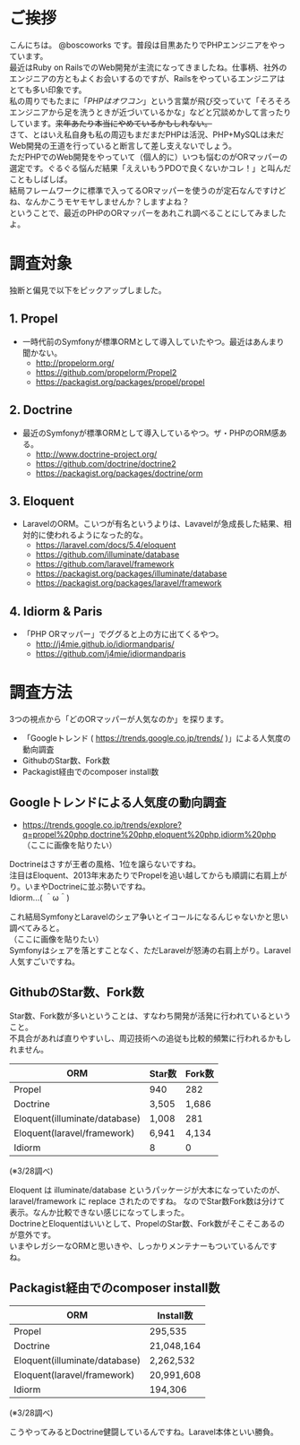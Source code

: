 # ご挨拶
こんにちは。 @boscoworks です。普段は目黒あたりでPHPエンジニアをやっています。  
最近はRuby on RailsでのWeb開発が主流になってきましたね。仕事柄、社外のエンジニアの方ともよくお会いするのですが、Railsをやっているエンジニアはとても多い印象です。  
私の周りでもたまに「*PHPはオワコン*」という言葉が飛び交っていて「そろそろエンジニアから足を洗うときが近づいているかな」などと冗談めかして言ったりしています。~~来年あたり本当にやめているかもしれない。~~  
さて、とはいえ私自身も私の周辺もまだまだPHPは活況、PHP+MySQLは未だWeb開発の王道を行っていると断言して差し支えないでしょう。  
ただPHPでのWeb開発をやっていて（個人的に）いつも悩むのがORマッパーの選定です。ぐるぐる悩んだ結果「ええいもうPDOで良くないかコレ！」と叫んだこともしばしば。  
結局フレームワークに標準で入ってるORマッパーを使うのが定石なんですけどね、なんかこうモヤモヤしませんか？しますよね？  
ということで、最近のPHPのORマッパーをあれこれ調べることにしてみましたよ。  

# 調査対象
独断と偏見で以下をピックアップしました。  

## 1. Propel
 - 一時代前のSymfonyが標準ORMとして導入していたやつ。最近はあんまり聞かない。
     - http://propelorm.org/
     - https://github.com/propelorm/Propel2
     - https://packagist.org/packages/propel/propel
## 2. Doctrine
 - 最近のSymfonyが標準ORMとして導入しているやつ。ザ・PHPのORM感ある。
     - http://www.doctrine-project.org/
     - https://github.com/doctrine/doctrine2
     - https://packagist.org/packages/doctrine/orm
## 3. Eloquent
 - LaravelのORM。こいつが有名というよりは、Lavavelが急成長した結果、相対的に使われるようになった的な。
     - https://laravel.com/docs/5.4/eloquent
     - https://github.com/illuminate/database
     - https://github.com/laravel/framework
     - https://packagist.org/packages/illuminate/database
     - https://packagist.org/packages/laravel/framework
## 4. Idiorm & Paris
 - 「PHP ORマッパー」でググると上の方に出てくるやつ。
     - http://j4mie.github.io/idiormandparis/
     - https://github.com/j4mie/idiormandparis

# 調査方法
3つの視点から「どのORマッパーが人気なのか」を探ります。

+ 「Googleトレンド ( https://trends.google.co.jp/trends/ )」による人気度の動向調査
+ GithubのStar数、Fork数
+ Packagist経由でのcomposer install数

## Googleトレンドによる人気度の動向調査
 - https://trends.google.co.jp/trends/explore?q=propel%20php,doctrine%20php,eloquent%20php,idiorm%20php
（ここに画像を貼りたい）

Doctrineはさすが王者の風格、1位を譲らないですね。  
注目はEloquent、2013年末あたりでPropelを追い越してからも順調に右肩上がり。いまやDoctrineに並ぶ勢いですね。  
Idiorm...( ＾ω＾)  

これ結局SymfonyとLaravelのシェア争いとイコールになるんじゃないかと思い調べてみると。  
（ここに画像を貼りたい）  
Symfonyはシェアを落とすことなく、ただLaravelが怒涛の右肩上がり。Laravel人気すごいですね。  

## GithubのStar数、Fork数
Star数、Fork数が多いということは、すなわち開発が活発に行われているということ。  
不具合があれば直りやすいし、周辺技術への追従も比較的頻繁に行われるかもしれません。  

|ORM|Star数|Fork数|
|---|---|---|
|Propel|940|282|
|Doctrine|3,505|1,686|
|Eloquent(illuminate/database)|1,008|281|
|Eloquent(laravel/framework)|6,941|4,134|
|Idiorm|8|0|

(※3/28調べ)

Eloquent は illuminate/database というパッケージが大本になっていたのが、 laravel/framework に replace されたのですね。
なのでStar数Fork数は分けて表示。なんか比較できない感じになってしまった。  
DoctrineとEloquentはいいとして、PropelのStar数、Fork数がそこそこあるのが意外です。  
いまやレガシーなORMと思いきや、しっかりメンテナーもついているんですね。  

## Packagist経由でのcomposer install数
|ORM|Install数|
|---|---|
|Propel|295,535|
|Doctrine|21,048,164|
|Eloquent(illuminate/database)|2,262,532|
|Eloquent(laravel/framework)|20,991,608|
|Idiorm|194,306|

(※3/28調べ)

こうやってみるとDoctrine健闘しているんですね。Laravel本体といい勝負。

